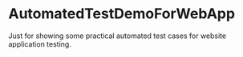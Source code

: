 # AutomatedTestDemoForWebApp
Just for showing some practical automated test cases for website application testing.

